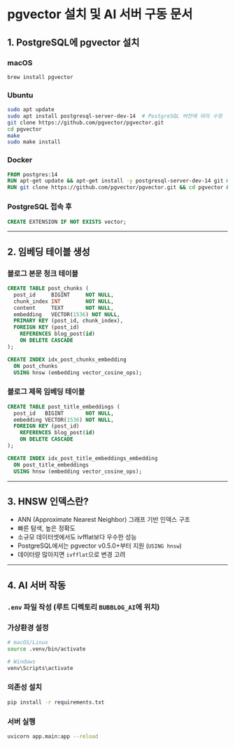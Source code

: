 # pgvector 설치 및 AI 서버 구동 문서

## 1. PostgreSQL에 pgvector 설치

### macOS

```bash
brew install pgvector
```

### Ubuntu

```bash
sudo apt update
sudo apt install postgresql-server-dev-14  # PostgreSQL 버전에 따라 수정
git clone https://github.com/pgvector/pgvector.git
cd pgvector
make
sudo make install
```

### Docker

```Dockerfile
FROM postgres:14
RUN apt-get update && apt-get install -y postgresql-server-dev-14 git make gcc
RUN git clone https://github.com/pgvector/pgvector.git && cd pgvector && make && make install
```

### PostgreSQL 접속 후

```sql
CREATE EXTENSION IF NOT EXISTS vector;
```

---

## 2. 임베딩 테이블 생성

### 블로그 본문 청크 테이블

```sql
CREATE TABLE post_chunks (
  post_id     BIGINT     NOT NULL,
  chunk_index INT        NOT NULL,
  content     TEXT       NOT NULL,
  embedding   VECTOR(1536) NOT NULL,
  PRIMARY KEY (post_id, chunk_index),
  FOREIGN KEY (post_id)
    REFERENCES blog_post(id)
    ON DELETE CASCADE
);

CREATE INDEX idx_post_chunks_embedding
  ON post_chunks
  USING hnsw (embedding vector_cosine_ops);
```

### 블로그 제목 임베딩 테이블

```sql
CREATE TABLE post_title_embeddings (
  post_id   BIGINT       NOT NULL,
  embedding VECTOR(1536) NOT NULL,
  FOREIGN KEY (post_id)
    REFERENCES blog_post(id)
    ON DELETE CASCADE
);

CREATE INDEX idx_post_title_embeddings_embedding
  ON post_title_embeddings
  USING hnsw (embedding vector_cosine_ops);
```

---

## 3. HNSW 인덱스란?

* ANN (Approximate Nearest Neighbor) 그래프 기반 인덱스 구조
* 빠른 탐색, 높은 정확도
* 소규모 데이터셋에서도 ivfflat보다 우수한 성능
* PostgreSQL에서는 pgvector v0.5.0+부터 지원 (`USING hnsw`)
* 데이터량 많아지면 `ivfflat`으로 변경 고려

---

## 4. AI 서버 작동

### `.env` 파일 작성 (루트 디렉토리 `BUBBLOG_AI`에 위치)

### 가상환경 설정

```bash
# macOS/Linux
source .venv/bin/activate

# Windows
venv\Scripts\activate
```

### 의존성 설치

```bash
pip install -r requirements.txt
```

### 서버 실행

```bash
uvicorn app.main:app --reload
```
